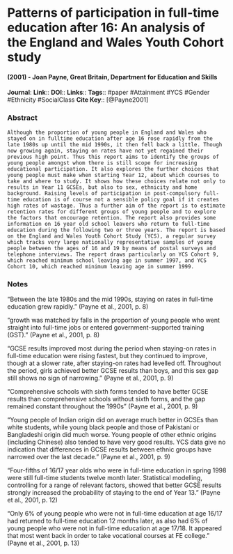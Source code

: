 # Patterns of participation in full-time education after 16: An analysis of the England and Wales Youth Cohort study
#### (2001) - Joan Payne, Great Britain, Department for Education and Skills
**Journal**: 
**Link**:: 
**DOI**:: 
**Links**:: 
**Tags**:: #paper #Attainment #YCS #Gender #Ethnicity #SocialClass 
**Cite Key**:: [@Payne2001]

### Abstract

```
Although the proportion of young people in England and Wales who stayed on in fulltime education after age 16 rose rapidly from the late 1980s up until the mid 1990s, it then fell back a little. Though now growing again, staying on rates have not yet regained their previous high point. Thus this report aims to identify the groups of young people amongst whom there is still scope for increasing educational participation. It also explores the further choices that young people must make when starting Year 12, about which courses to take and where to study. It shows how these choices relate not only to results in Year 11 GCSEs, but also to sex, ethnicity and home background. Raising levels of participation in post-compulsory full-time education is of course not a sensible policy goal if it creates high rates of wastage. Thus a further aim of the report is to estimate retention rates for different groups of young people and to explore the factors that encourage retention. The report also provides some information on 16 year old school leavers who return to full-time education during the following two or three years. The report is based on the England and Wales Youth Cohort Study (YCS), a regular survey which tracks very large nationally representative samples of young people between the ages of 16 and 19 by means of postal surveys and telephone interviews. The report draws particularly on YCS Cohort 9, which reached minimum school leaving age in summer 1997, and YCS Cohort 10, which reached minimum leaving age in summer 1999.
```

### Notes

“Between the late 1980s and the mid 1990s, staying on rates in full-time education grew rapidly.” (Payne et al., 2001, p. 8)

“growth was matched by falls in the proportion of young people who went straight into full-time jobs or entered government-supported training (GST).” (Payne et al., 2001, p. 8)

“GCSE results improved most during the period when staying-on rates in full-time education were rising fastest, but they continued to improve, though at a slower rate, after staying-on rates had levelled off. Throughout the period, girls achieved better GCSE results than boys, and this sex gap still shows no sign of narrowing.” (Payne et al., 2001, p. 9)

“Comprehensive schools with sixth forms tended to have better GCSE results than comprehensive schools without sixth forms, and the gap remained constant throughout the 1990s” (Payne et al., 2001, p. 9)

“Young people of Indian origin did on average much better in GCSEs than white students, while young black people and those of Pakistani or Bangladeshi origin did much worse. Young people of other ethnic origins (including Chinese) also tended to have very good results. YCS data give no indication that differences in GCSE results between ethnic groups have narrowed over the last decade.” (Payne et al., 2001, p. 9)

“Four-fifths of 16/17 year olds who were in full-time education in spring 1998 were still full-time students twelve month later. Statistical modelling, controlling for a range of relevant factors, showed that better GCSE results strongly increased the probability of staying to the end of Year 13.” (Payne et al., 2001, p. 12)

“Only 6% of young people who were not in full-time education at age 16/17 had returned to full-time education 12 months later, as also had 6% of young people who were not in full-time education at age 17/18. It appeared that most went back in order to take vocational courses at FE college.” (Payne et al., 2001, p. 13)